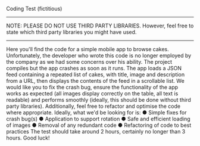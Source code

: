 Coding Test (fictitious)


***
NOTE: PLEASE DO NOT USE THIRD PARTY LIBRARIES. However, feel free to state which third party libraries you might have used.
***

Here you'll find the code for a simple mobile app to browse cakes. Unfortunately, the developer who wrote this code is no longer employed by the company as we had some concerns over his ability. The project compiles but the app crashes as soon as it runs.
The app loads a JSON feed containing a repeated list of cakes, with title, image and description from a URL, then displays the contents of the feed in a scrollable list.
We would like you to fix the crash bug, ensure the functionality of the app works as expected (all images display correctly on the table, all text is readable) and performs smoothly (ideally, this should be done without third party libraries).
Additionally, feel free to refactor and optimise the code where appropriate. Ideally, what we'd be looking for is:
● Simple fixes for crash bug(s)
● Application to support rotation
● Safe and efficient loading of images
● Removal of any redundant code
● Refactoring of code to best practices
The test should take around 2 hours, certainly no longer than 3 hours. Good luck!
